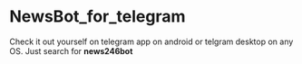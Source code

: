# NewsBot_for_telegram
Check it out yourself on telegram app on android or telgram desktop on any OS.
Just search for <b> news246bot
